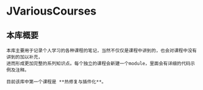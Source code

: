 # JVariousCourses

## 本库概要
    本库主要用于记录个人学习的各种课程的笔记，当然不仅仅是课程中讲到的，也会对课程中没有讲到的加以补充，
    进而形成更加完整的系列知识点。每个独立的课程会新建一个module，里面会有详细的代码示例及注释。
        
    目前该库中第一个课程是 **热修复与插件化**。
